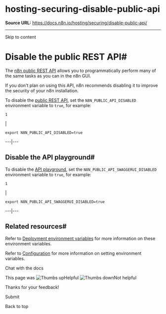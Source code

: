 # hosting-securing-disable-public-api

**Source URL:** https://docs.n8n.io/hosting/securing/disable-public-api/

---

Skip to content 

[ ](https://github.com/n8n-io/n8n-docs/edit/main/docs/hosting/securing/disable-public-api.md "Edit this page")

# Disable the public REST API#

The [n8n public REST API](../../../api/) allows you to programmatically perform many of the same tasks as you can in the n8n GUI.

If you don't plan on using this API, n8n recommends disabling it to improve the security of your n8n installation.

To disable the [public REST API](../../../api/), set the `N8N_PUBLIC_API_DISABLED` environment variable to `true`, for example:
    
    
    1

| 
    
    
    export N8N_PUBLIC_API_DISABLED=true
      
  
---|---  
  
## Disable the API playground#

To disable the [API playground](../../../api/using-api-playground/), set the `N8N_PUBLIC_API_SWAGGERUI_DISABLED` environment variable to `true`, for example:
    
    
    1

| 
    
    
    export N8N_PUBLIC_API_SWAGGERUI_DISABLED=true
      
  
---|---  
  
## Related resources#

Refer to [Deployment environment variables](../../configuration/environment-variables/deployment/) for more information on these environment variables.

Refer to [Configuration](../../configuration/configuration-methods/) for more information on setting environment variables.

Chat with the docs

This page was ![Thumbs up](/_images/assets/thumb_up.png)Helpful  ![Thumbs down](/_images/assets/thumb_down.png)Not helpful 

Thanks for your feedback! 

Submit 

Back to top